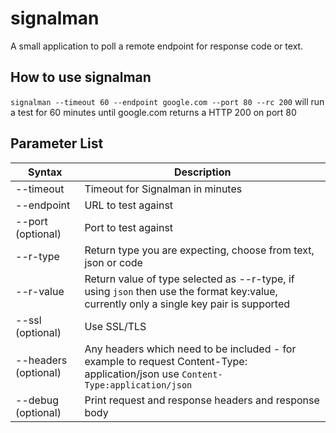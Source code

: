 # signalman
A small application to poll a remote endpoint for response code or text.

## How to use signalman

`signalman --timeout 60 --endpoint google.com --port 80 --rc 200` will run a test for 60 minutes until google.com returns a HTTP 200 on port 80


## Parameter List

| Syntax | Description |
| ----------- | ----------- |
| --timeout | Timeout for Signalman in minutes |
| --endpoint | URL to test against |
| --port (optional) | Port to test against |
| --r-type | Return type you are expecting, choose from text, json or code |
| --r-value | Return value of type selected as --r-type, if using `json` then use the format key:value, currently only a single key pair is supported |
| --ssl (optional) | Use SSL/TLS |
| --headers (optional) | Any headers which need to be included - for example to request Content-Type: application/json use `Content-Type:application/json` |
| --debug (optional) | Print request and response headers and response body
